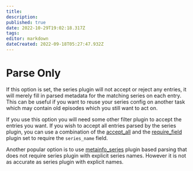 ```yaml
---
title: 
description: 
published: true
date: 2022-10-29T19:02:18.317Z
tags: 
editor: markdown
dateCreated: 2022-09-18T05:27:47.932Z
---
```


# Parse Only

If this option is set, the series plugin will not accept or reject any entries, it will merely fill in parsed metadata for the matching series on each entry. This can be useful if you want to reuse your series config on another task which may contain old episodes which you still want to act on.

If you use this option you will need some other filter plugin to accept the entries you want. If you wish to accept all entries parsed by the series plugin, you can use a combination of the [accept_all](/Plugins/accept_all) and the [require_field](/Plugins/require_field) plugin set to require the `series_name` field. 

Another popular option is to use [metainfo_series](/Plugins/metainfo_series) plugin based parsing that does not require series plugin with explicit series names. However it is not as accurate as series plugin with explicit names.
